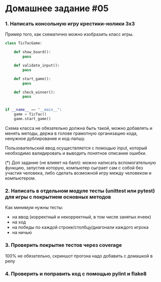 # Домашнее задание #05

### 1. Написать консольную игру крестики-нолики 3x3

Пример того, как схематично можно изобразить класс игры.

```py
class TicTacGame:

    def show_board():
        pass

    def validate_input():
        pass

    def start_game():
        pass

    def check_winner():
        pass


if __name__ == "__main__":
    game = TicTac()
    game.start_game()

```
Схема класса не обязательно должна быть такой, можно добавлять и менять методы, держа в голове грамотную организацию кода, ненужное дублирование и код-лапшу.

Пользовательский ввод осуществляется с помощью input, который необходимо валидировать и выводить понятное описание ошибки.

(*) Доп задание (не влияет на балл): можно написать вспомогательную функцию, запустив которую, компьютер сыграет сам с собой без участия человека, либо сделать возможной игру между человеком и компьютером.


### 2. Написать в отдельном модуле тесты (unittest или pytest) для игры c покрытием основных методов
Как минимум нужны тесты:
- на ввод (корректный и некорректный, в том числе занятых ячеек)
- на ход
- на победы по каждой строке/столбцу/диагонали каждого игрока
- на ничью

### 3. Проверить покрытие тестов через coverage
100% не обязательно, скриншот прогона надо добавить с домашкой в репу

### 4. Проверить и поправить код с помощью pylint и flake8
